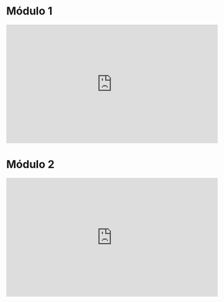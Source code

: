 # Módulo 1

<iframe width="560" height="315" src="https://www.youtube.com/embed/L9jCedh0neM?si=UZKnhC7guZvwkp_x" title="YouTube video player" frameborder="0" allow="accelerometer; autoplay; clipboard-write; encrypted-media; gyroscope; picture-in-picture; web-share" referrerpolicy="strict-origin-when-cross-origin" allowfullscreen></iframe>

# Módulo 2

<iframe width="560" height="315" src="https://www.youtube.com/embed/JCwEpZsERSc?si=fvNnY-inKbSnPf0N" title="YouTube video player" frameborder="0" allow="accelerometer; autoplay; clipboard-write; encrypted-media; gyroscope; picture-in-picture; web-share" referrerpolicy="strict-origin-when-cross-origin" allowfullscreen></iframe>